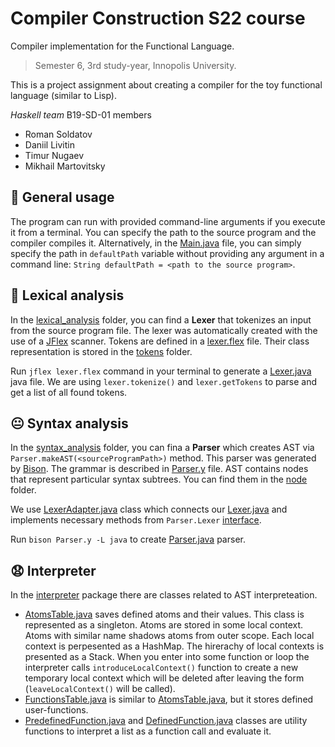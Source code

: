 # Compiler Construction S22 course
Compiler implementation for the Functional Language.
> Semester 6, 3rd study-year, Innopolis University.

This is a project assignment about creating a compiler for the toy functional language (similar to Lisp).

*Haskell team* B19-SD-01 members
- Roman Soldatov 
- Daniil Livitin	
- Timur Nugaev	
- Mikhail Martovitsky


## 📌 General usage
The program can run with provided command-line arguments if you execute it from a terminal. You can specify the path to the source program and the compiler compiles it. Alternatively, in the [Main.java](/src/main/java/Main.java) file, you can simply specify the path in `defaultPath` variable without providing any argument in a command line: `String defaultPath = <path to the source program>`.

## 🙂 Lexical analysis
In the [lexical_analysis](/src/main/java/lexical_analysis) folder, you can find a **Lexer** that tokenizes an input from the source program file. The lexer was automatically created with the use of a [JFlex](https://jflex.de) scanner. Tokens are defined in a [lexer.flex](/src/main/java/lexical_analysis/lexer.flex) file. Their class representation is stored in the [tokens](/src/main/java/lexical_analysis/tokens) folder.

Run `jflex lexer.flex` command in your terminal to generate a [Lexer.java](/src/main/java/lexical_analysis/Lexer.java) java file. We are using `lexer.tokenize()` and `lexer.getTokens` to parse and get a list of all found tokens.

## 😐 Syntax analysis
In the [syntax_analysis](/src/main/java/syntax_analysis) folder, you can fina a **Parser** which creates AST via `Parser.makeAST(<sourceProgramPath>)` method. This parser was generated by [Bison](https://www.gnu.org/software/bison/). The grammar is described in [Parser.y](/src/main/java/syntax_analysis/Parser.y) file. AST contains nodes that represent particular syntax subtrees. You can find them in the [node](/src/main/java/syntax_analysis/node) folder.

We use [LexerAdapter.java](/src/main/java/syntax_analysis/LexerAdapter.java) class which connects our [Lexer.java](/src/main/java/lexical_analysis/Lexer.java) and implements necessary methods from `Parser.Lexer` [interface](https://www.gnu.org/software/bison/manual/bison.html#Java-Parser-Interface).

Run `bison Parser.y -L java` to create [Parser.java](/src/main/java/syntax_analysis/Parser.java) parser.

## 😧 Interpreter
In the [interpreter](/src/main/java/interpreter) package there are classes related to AST interpreteation. 
- [AtomsTable.java](/src/main/java/interpreter/AtomsTable.java) saves defined atoms and their values. This class is represented as a singleton. Atoms are stored in some local context. Atoms with similar name shadows atoms from outer scope. Each local context is perpesented as a HashMap. The hirerachy of local contexts is presented as a Stack. When you enter into some function or loop the interpreter calls `introduceLocalContext()` function to create a new temporary local context which will be deleted after leaving the form (`leaveLocalContext()` will be called).
- [FunctionsTable.java](/src/main/java/interpreter/FunctionsTable.java) is similar to [AtomsTable.java](/src/main/java/interpreter/AtomsTable.java), but it stores defined user-functions.
- [PredefinedFunction.java](/src/main/java/interpreter/PredefinedFunction.java) and [DefinedFunction.java](/src/main/java/interpreter/DefinedFunction.java) classes are utility functions to interpret a list as a function call and evaluate it.

